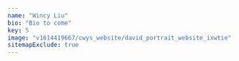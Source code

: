 ```yaml
---
name: "Wincy Liu"
bio: "Bio to come"
key: 5
image: "v1614419667/cwys_website/david_portrait_website_ixwtie"
sitemapExclude: true
---
```

